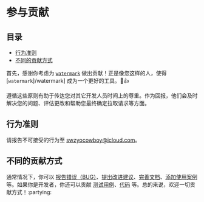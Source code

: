 # 参与贡献

## 目录
- [行为准则](#行为准则)
- [不同的贡献方式](#不同的贡献方式)

首先，感谢你考虑为 [`watermark`][watermark] 做出贡献！正是像您这样的人，使得 [`watermark`]/watermark] 成为一个更好的工具。:tada::+1:

[watermark]: https://github.com/iTonyYo/watermark

遵循这些原则有助于传达您对其它开发人员时间上的尊重。作为回报，他们会及时解决您的问题、评估更改和帮助您最终确定拉取请求等方面。

## 行为准则

请报告不可接受的行为至 [swzyocowboy@icloud.com][mailto]。

[mailto]: mailto:swzyocowboy@icloud.com

## 不同的贡献方式

通常情况下，你可以 [报告错误（BUG）][报告错误（BUG）]、[提出改进建议][提出改进建议]、[完善文档][完善文档]、[添加使用案例][添加使用案例] 等。如果你是开发者，你还可以贡献 [测试用例][测试用例]、[代码][贡献代码] 等。总的来说，欢迎一切贡献方式！:partying:

[添加使用案例]: #
[报告错误（BUG）]: #
[完善文档]: #
[提出改进建议]: #
[测试用例]: #
[贡献代码]: #
